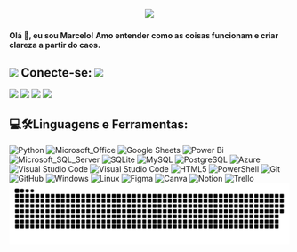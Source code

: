 <p align="center">
  <img src="assets/cover.png">
</p>

<h4 align="left">
  Olá 👋, eu sou Marcelo! Amo entender como as coisas funcionam e criar clareza a partir do caos.
</h4>

<h2 align="left"> 
  <img src="https://media.giphy.com/media/5WJ6SOKeNKrSzblU4R/giphy.gif" width="25"> 
  Conecte-se: 
  <img src="https://user-images.githubusercontent.com/42711978/107780737-19675f80-6d6d-11eb-95dd-102a22c972d3.gif" height="32"> 
</h2> 

[<img src="https://img.shields.io/badge/linkedin-%2312100E.svg?&style=for-the-badge&logo=linkedin&logoColor=white&color=black" />](https://www.linkedin.com/in/marcelomduarte/)
[<img src="https://img.shields.io/badge/instagram-%2312100E.svg?&style=for-the-badge&logo=instagram&logoColor=white&color=black" />](https://www.instagram.com/marcelomduarte30/)
[<img src="https://img.shields.io/badge/kaggle-%2312100E.svg?&style=for-the-badge&logo=kaggle&logoColor=white&color=black" />](https://www.kaggle.com/marcelomduarte)
[<img src="https://img.shields.io/badge/medium-%2312100E.svg?&style=for-the-badge&logo=medium&logoColor=white&color=black" />](https://medium.com/@marcelomduarte)

<h2 align="left">
  💻🛠️Linguagens e Ferramentas:
</h2>

<div align="left">
  <img alt="Python" src=https://img.shields.io/badge/python-3670A0?style=for-the-badge&logo=python&logoColor=ffdd54 />
  <img alt="Microsoft_Office" src=https://img.shields.io/badge/Microsoft_Office-D83B01?style=for-the-badge&logo=microsoft-office&logoColor=white />
  <img alt="Google Sheets" src=https://img.shields.io/badge/Google%20Sheets-34A853?style=for-the-badge&logo=google-sheets&logoColor=white />
  <img alt="Power Bi" src=https://img.shields.io/badge/power_bi-F2C811?style=for-the-badge&logo=powerbi&logoColor=black />
  <img alt="Microsoft_SQL_Server" src=https://img.shields.io/badge/Microsoft_SQL_Server-CC2927?style=for-the-badge&logo=microsoft-sql-server&logoColor=white />
  <img alt="SQLite" src=https://img.shields.io/badge/sqlite-%2307405e.svg?style=for-the-badge&logo=sqlite&logoColor=white />
  <img alt="MySQL" src=https://img.shields.io/badge/MySQL-005C84?style=for-the-badge&logo=mysql&logoColor=white />
  <img alt="PostgreSQL" src=https://img.shields.io/badge/PostgreSQL-316192?style=for-the-badge&logo=postgresql&logoColor=white />
  <img alt="Azure" src=https://img.shields.io/badge/azure-%230072C6.svg?style=for-the-badge&logo=microsoftazure&logoColor=white />
  <img alt="Visual Studio Code" src=https://img.shields.io/badge/VSCode-0078D4?style=for-the-badge&logo=visual%20studio%20code&logoColor=white />
  <img alt="Visual Studio Code" src=https://img.shields.io/badge/VSCode-0078D4?style=for-the-badge&logo=visual%20studio%20code&logoColor=white />
  <img alt="HTML5" src=https://img.shields.io/badge/HTML5-E34F26?style=for-the-badge&logo=html5&logoColor=white/>
  <img alt="PowerShell" src=https://img.shields.io/badge/PowerShell-%235391FE.svg?style=for-the-badge&logo=powershell&logoColor=white />
  <img alt="Git" src="https://img.shields.io/badge/git%20-%23F05033.svg?&style=for-the-badge&logo=git&logoColor=white"/>
  <img alt="GitHub" src="https://img.shields.io/badge/github%20-%23121011.svg?&style=for-the-badge&logo=github&logoColor=white"/>
  <img alt="Windows" src=https://img.shields.io/badge/Windows-017AD7?style=for-the-badge&logo=windows&logoColor=white />
  <img alt="Linux" src=https://img.shields.io/badge/Linux-E34F26?style=for-the-badge&logo=linux&logoColor=black />
  <img alt="Figma" src=https://img.shields.io/badge/figma-%23F24E1E.svg?style=for-the-badge&logo=figma&logoColor=white />
  <img alt="Canva" src=https://img.shields.io/badge/Canva-%2300C4CC.svg?style=for-the-badge&logo=Canva&logoColor=white />
  <img alt="Notion" src=https://img.shields.io/badge/Notion-%23000000.svg?style=for-the-badge&logo=notion&logoColor=white />
  <img alt="Trello" src=https://img.shields.io/badge/Trello-%23026AA7.svg?style=for-the-badge&logo=Trello&logoColor=white />
</div>


<!--🐍📈SNAKEGRAPH / 🌐WEBSITE: https://github.com/Platane/snk -->
<img alt="Snake" src="https://raw.githubusercontent.com/marcelomduarte/marcelomduarte/main/assets/snake.svg">



